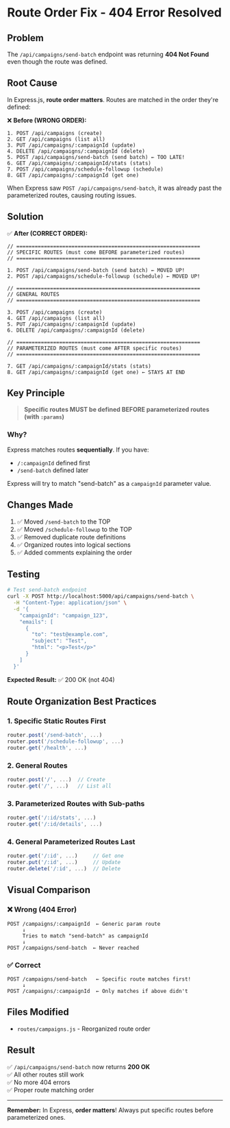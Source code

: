 # Route Order Fix - 404 Error Resolved

## Problem

The `/api/campaigns/send-batch` endpoint was returning **404 Not Found** even though the route was defined.

## Root Cause

In Express.js, **route order matters**. Routes are matched in the order they're defined:

❌ **Before (WRONG ORDER):**
```
1. POST /api/campaigns (create)
2. GET /api/campaigns (list all)
3. PUT /api/campaigns/:campaignId (update)
4. DELETE /api/campaigns/:campaignId (delete)
5. POST /api/campaigns/send-batch (send batch) ← TOO LATE!
6. GET /api/campaigns/:campaignId/stats (stats)
7. POST /api/campaigns/schedule-followup (schedule)
8. GET /api/campaigns/:campaignId (get one)
```

When Express saw `POST /api/campaigns/send-batch`, it was already past the parameterized routes, causing routing issues.

## Solution

✅ **After (CORRECT ORDER):**
```
// ============================================================
// SPECIFIC ROUTES (must come BEFORE parameterized routes)
// ============================================================

1. POST /api/campaigns/send-batch (send batch) ← MOVED UP!
2. POST /api/campaigns/schedule-followup (schedule) ← MOVED UP!

// ============================================================
// GENERAL ROUTES
// ============================================================

3. POST /api/campaigns (create)
4. GET /api/campaigns (list all)
5. PUT /api/campaigns/:campaignId (update)
6. DELETE /api/campaigns/:campaignId (delete)

// ============================================================
// PARAMETERIZED ROUTES (must come AFTER specific routes)
// ============================================================

7. GET /api/campaigns/:campaignId/stats (stats)
8. GET /api/campaigns/:campaignId (get one) ← STAYS AT END
```

## Key Principle

> **Specific routes MUST be defined BEFORE parameterized routes (with `:params`)**

### Why?

Express matches routes **sequentially**. If you have:
- `/:campaignId` defined first
- `/send-batch` defined later

Express will try to match "send-batch" as a `campaignId` parameter value.

## Changes Made

1. ✅ Moved `/send-batch` to the TOP
2. ✅ Moved `/schedule-followup` to the TOP  
3. ✅ Removed duplicate route definitions
4. ✅ Organized routes into logical sections
5. ✅ Added comments explaining the order

## Testing

```bash
# Test send-batch endpoint
curl -X POST http://localhost:5000/api/campaigns/send-batch \
  -H "Content-Type: application/json" \
  -d '{
    "campaignId": "campaign_123",
    "emails": [
      {
        "to": "test@example.com",
        "subject": "Test",
        "html": "<p>Test</p>"
      }
    ]
  }'
```

**Expected Result:** ✅ 200 OK (not 404)

## Route Organization Best Practices

### 1. Specific Static Routes First
```javascript
router.post('/send-batch', ...)
router.post('/schedule-followup', ...)
router.get('/health', ...)
```

### 2. General Routes
```javascript
router.post('/', ...)  // Create
router.get('/', ...)   // List all
```

### 3. Parameterized Routes with Sub-paths
```javascript
router.get('/:id/stats', ...)
router.get('/:id/details', ...)
```

### 4. General Parameterized Routes Last
```javascript
router.get('/:id', ...)     // Get one
router.put('/:id', ...)     // Update
router.delete('/:id', ...)  // Delete
```

## Visual Comparison

### ❌ Wrong (404 Error)
```
POST /campaigns/:campaignId  ← Generic param route
     ↓
     Tries to match "send-batch" as campaignId
     ↓
POST /campaigns/send-batch  ← Never reached
```

### ✅ Correct
```
POST /campaigns/send-batch   ← Specific route matches first!
     ↓
POST /campaigns/:campaignId  ← Only matches if above didn't
```

## Files Modified

- `routes/campaigns.js` - Reorganized route order

## Result

✅ `/api/campaigns/send-batch` now returns **200 OK**  
✅ All other routes still work  
✅ No more 404 errors  
✅ Proper route matching order  

---

**Remember:** In Express, **order matters**! Always put specific routes before parameterized ones.

